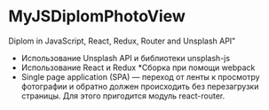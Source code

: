 # MyJSDiplomPhotoView
Diplom in JavaScript, React, Redux, Router and Unsplash API"
* Использование Unsplash API и библиотеки unsplash-js
* Использование React и Redux
*Сборка при помощи webpack
* Single page application (SPA) — переход от ленты к просмотру
фотографии и обратно должен происходить без перезагрузки страницы.
Для этого пригодится модуль react-router.
